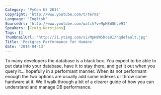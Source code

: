 ```yaml
---
Category: 'PyCon US 2014'
Copyright: 'http://www.youtube.com/t/terms'
Language: 'English'
SourceUrl: 'http://www.youtube.com/watch?v=MpH8W5hce9I'
Speakers: [Craig Kerstiens]
Tags: []
ThumbnailUrl: 'http://i1.ytimg.com/vi/MpH8W5hce9I/hqdefault.jpg'
Title: 'Postgres Performance for Humans'
date: '2014-04-13'
---
```

To many developers the database is a black box. You expect to be able to put data into your database, have it to stay there, and get it out when you query it... hopefully in a performant manner. When its not performant enough the two options are usually add some indexes or throw some hardware at it. We'll walk through a bit of a clearer guide of how you can understand and manage DB performance.